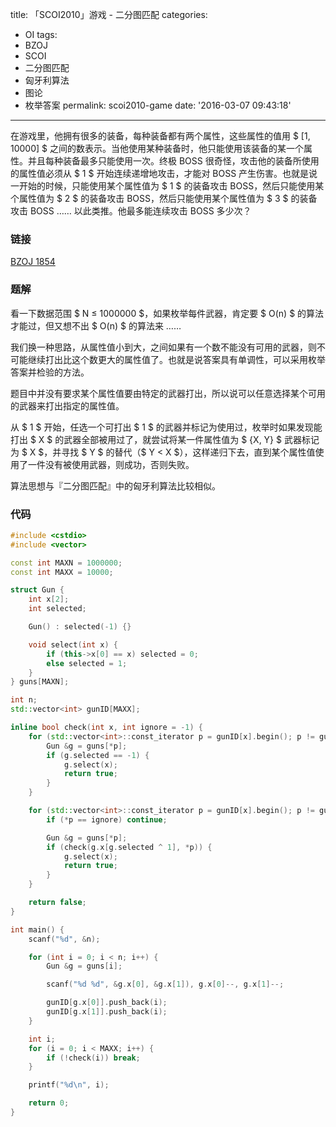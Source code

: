 title: 「SCOI2010」游戏 - 二分图匹配
categories:
  - OI
tags:
  - BZOJ
  - SCOI
  - 二分图匹配
  - 匈牙利算法
  - 图论
  - 枚举答案
permalink: scoi2010-game
date: '2016-03-07 09:43:18'
---

在游戏里，他拥有很多的装备，每种装备都有两个属性，这些属性的值用 $ [1, 10000] $ 之间的数表示。当他使用某种装备时，他只能使用该装备的某一个属性。并且每种装备最多只能使用一次。终极 BOSS 很奇怪，攻击他的装备所使用的属性值必须从 $ 1 $ 开始连续递增地攻击，才能对 BOSS 产生伤害。也就是说一开始的时候，只能使用某个属性值为 $ 1 $ 的装备攻击 BOSS，然后只能使用某个属性值为 $ 2 $ 的装备攻击 BOSS，然后只能使用某个属性值为 $ 3 $ 的装备攻击 BOSS …… 以此类推。他最多能连续攻击 BOSS 多少次？

<!-- more -->

### 链接

[BZOJ 1854](http://www.lydsy.com/JudgeOnline/problem.php?id=1854)

### 题解

看一下数据范围 $ N ≤ 1000000 $，如果枚举每件武器，肯定要 $ O(n) $ 的算法才能过，但又想不出 $ O(n) $ 的算法来 ……

我们换一种思路，从属性值小到大，之间如果有一个数不能没有可用的武器，则不可能继续打出比这个数更大的属性值了。也就是说答案具有单调性，可以采用枚举答案并检验的方法。

题目中并没有要求某个属性值要由特定的武器打出，所以说可以任意选择某个可用的武器来打出指定的属性值。

从 $ 1 $ 开始，任选一个可打出 $ 1 $ 的武器并标记为使用过，枚举时如果发现能打出 $ X $ 的武器全部被用过了，就尝试将某一件属性值为 $ \{X, Y\} $ 武器标记为 $ X $，并寻找 $ Y $ 的替代（$ Y < X $），这样递归下去，直到某个属性值使用了一件没有被使用武器，则成功，否则失败。

算法思想与『二分图匹配』中的匈牙利算法比较相似。

### 代码

```cpp
#include <cstdio>
#include <vector>

const int MAXN = 1000000;
const int MAXX = 10000;

struct Gun {
    int x[2];
    int selected;

    Gun() : selected(-1) {}

    void select(int x) {
        if (this->x[0] == x) selected = 0;
        else selected = 1;
    }
} guns[MAXN];

int n;
std::vector<int> gunID[MAXX];

inline bool check(int x, int ignore = -1) {
    for (std::vector<int>::const_iterator p = gunID[x].begin(); p != gunID[x].end(); p++) {
        Gun &g = guns[*p];
        if (g.selected == -1) {
            g.select(x);
            return true;
        }
    }

    for (std::vector<int>::const_iterator p = gunID[x].begin(); p != gunID[x].end(); p++) {
        if (*p == ignore) continue;

        Gun &g = guns[*p];
        if (check(g.x[g.selected ^ 1], *p)) {
            g.select(x);
            return true;
        }
    }

    return false;
}

int main() {
    scanf("%d", &n);

    for (int i = 0; i < n; i++) {
        Gun &g = guns[i];

        scanf("%d %d", &g.x[0], &g.x[1]), g.x[0]--, g.x[1]--;

        gunID[g.x[0]].push_back(i);
        gunID[g.x[1]].push_back(i);
    }

    int i;
    for (i = 0; i < MAXX; i++) {
        if (!check(i)) break;
    }

    printf("%d\n", i);

    return 0;
}
```